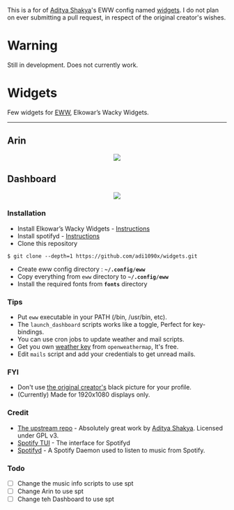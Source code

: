 <!-- EWW Widgets -->
This is a for of <a href="https://github.com/adi1090x/">Aditya Shakya</a>'s EWW config named <a href="https://github.com/adi1090x/widgets">widgets</a>. I do not plan on ever submitting a pull request, in respect of the original creator's wishes.

# Warning

Still in development. Does not currently work.

# Widgets


<p align="left">Few widgets for <a href="https://github.com/elkowar/eww">EWW</a>, Elkowar’s Wacky Widgets.</p>


---

## Arin

<p align="center">
  <img src="previews/arin.png">
</p>

## Dashboard

<p align="center">
  <img src="previews/dashboard.png">
</p>

### Installation

- Install Elkowar’s Wacky Widgets - [Instructions](https://elkowar.github.io/eww)
- Install spotifyd - [Instructions](https://docs.spotifyd.rs/)
- Clone this repository
```
$ git clone --depth=1 https://github.com/adi1090x/widgets.git
```
- Create eww config directory : **`~/.config/eww`**
- Copy everything from `eww` directory to **`~/.config/eww`**
- Install the required fonts from **`fonts`** directory

### Tips

- Put `eww` executable in your PATH (/bin, /usr/bin, etc).
- The `launch_dashboard` scripts works like a toggle, Perfect for key-bindings.
- You can use cron jobs to update weather and mail scripts.
- Get you own [weather key](https://openweathermap.org/api) from `openweathermap`, It's free.
- Edit `mails` script and add your credentials to get unread mails.

### FYI

- Don't use <a href="https://github.com/adi1090x/">the original creator's</a> black picture for your profile. 
- (Currently) Made for 1920x1080 displays only.

### Credit

- [The upstream repo](https://github.com/adi1090x/widgets) - Absolutely great work by <a href="https://github.com/adi1090x/">Aditya Shakya</a>. Licensed under GPL v3.
- [Spotify TUI](https://github.com/Rigellute/spotify-tui) - The interface for Spotifyd
- [Spotifyd](https://github.com/Spotifyd/spotifyd) - A Spotify Daemon used to listen to music from Spotify.
### Todo

- [ ] Change the music info scripts to use spt
- [ ] Change Arin to use spt
- [ ] Change teh Dashboard to use spt
